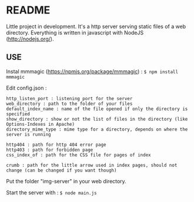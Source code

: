 README
========

Little project in development. It's a http server serving static files of a web directory.
Everything is written in javascript with NodeJS (http://nodejs.org/).

USE
--------

Instal mmmagic (https://npmjs.org/package/mmmagic) : 
`$ npm install mmmagic`


Edit config.json : 

    http_listen_port : listening port for the server
    web_directory : path to the folder of your files
    default_index_name : name of the file opened if only the directory is specified
    show_directory : show or not the list of files in the directory (like Options-Indexes in Apache)
    directory_mime_type : mime type for a directory, depends on where the server is running

    http404 : path for http 404 error page
    http403 : path for forbidden page
    css_index_of : path for the CSS file for pages of index

    crumb : path for the little arrow used in index pages, should not change (can be changed if you want though)


Put the folder "img-server" in your web directory.

Start the server with : `$ node main.js`